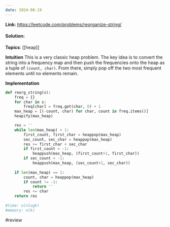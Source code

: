 ```yaml
---
date: 2024-08-19
---
```

**Link:** https://leetcode.com/problems/reorganize-string/
#### Solution:

**Topics**: [[heap]]

**Intuition**
This is a very classic heap problem. The key idea is to convert the string into a frequency map and then push the frequencies onto the heap as a tuple of `(count, char)`. From there, simply pop off the two most frequent elements until no elements remain. 

**Implementation**
```python
def reorg_string(s):
	freq = {}
	for char in s:
		freq[char] = freq.get(char, 0) + 1
	max_heap = [(-count, char) for char, count in freq.items()]
	heapify(max_heap)

	res = ''
	while len(max_heap) > 1:
		first_count, first_char = heappop(max_heap)
		sec_count, sec_char = heappop(max_heap)
		res += first_char + sec_char
		if first_count < -1:
			heappush(max_heap, (first_count+1, first_char))
		if sec_count < -1:
			heappush(max_heap, (sec_count+1, sec_char))
			
	if len(max_heap) == 1:
		count, char = heappop(max_heap)
		if count != -1:
			return ''
		res += char
	return res
	
#time: o(nlogk)
#memory: o(k)
```


#review 


